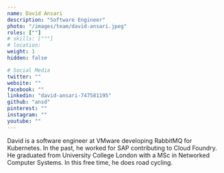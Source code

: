 ```yaml
---
name: David Ansari
description: "Software Engineer"
photo: "/images/team/david-ansari.jpeg"
roles: [""]
# skills: ["""]
# location: 
weight: 1
hidden: false

# Social Media 
twitter: ""
website: ""
facebook: ""
linkedin: "david-ansari-747581195"
github: "ansd"
pinterest: ""
instagram: ""
youtube: ""
---
```


David is a software engineer at VMware developing RabbitMQ for Kubernetes.
In the past, he worked for SAP contributing to Cloud Foundry.
He graduated from University College London with a MSc in Networked Computer Systems.
In this free time, he does road cycling.

<!--more-->
